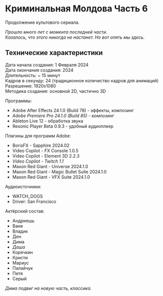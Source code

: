 # Криминальная Молдова Часть 6

Продолжение культового сериала.

_Прошло много лет с момента последней части._  
_Казалось, что этого никогда не настанет. Но вот опять мы здесь._

## Технические характеристики

Дата начала создания: 1 Февраля 2024  
Дата окончания создания: 2024  
Длительность: ~ 15 минут  
Кадров в секунду: 24 (традиционное количество кадров для анимаций)  
Разрешение: 1920x1080  
Методика создания: основной 2D, частично 3D

Программы:  
- Adobe After Effects 24.1.0 (Build 78) - эффекты, композинг  
- _Adobe Premiere Pro 24.1.0 (Build 85) - композинг_  
- Ableton Live 12 - обработка звука  
- Resonic Player Beta 0.9.3 - удобный аудиоплеер

Плагины для программ Adobe:  
- BorisFX - Sapphire 2024.02  
- Video Copilot - FX Console 1.0.5  
- Video Copilot - Element 3D 2.2.3  
- _Video Copilot - Twitch 1.1_  
- Maxon Red Giant - Universe 2024.1.0  
- Maxon Red Giant - Magic Bullet Suite 2024.1.0  
- Maxon Red Giant - VFX Suite 2024.1.0

Аудиоисточники:  
- WATCH_DOGS  
- Driver: San Francisco

Актёрский состав:  
- Андриешь  
- Ваня  
- Владик  
- Ден  
- Дима  
- _Даша_  
- Корячкин  
- Кристи  
- Мариус  
- Палайчук  
- Петя  
- Серый


_Дима подвиг на новую часть, классика._